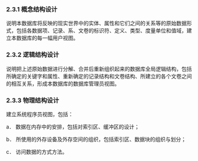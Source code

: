 ### 2.3.1 概念结构设计

说明本数据库将反映的现实世界中的实体、属性和它们之间的关系等的原始数据形式，包括各数据项、记录、系、文卷的标识符、定义、类型、度量单位和值域，建立本数据库的每一幅用户视图。

### 2.3.2 逻辑结构设计

说明把上述原始数据进行分解、合并后重新组织起来的数据库全局逻辑结构，包括所确定的关键字和属性、重新确定的记录结构和文卷结构、所建立的各个文卷之间的相互关系，形成本数据库的数据库管理员视图。

### 2.3.3 物理结构设计

建立系统程序员视图，包括：

a． 数据在内存中的安排，包括对索引区、缓冲区的设计；

b． 所使用的外存设备及外存空间的组织，包括索引区、数据块的组织与划分；

c． 访问数据的方式方法。
